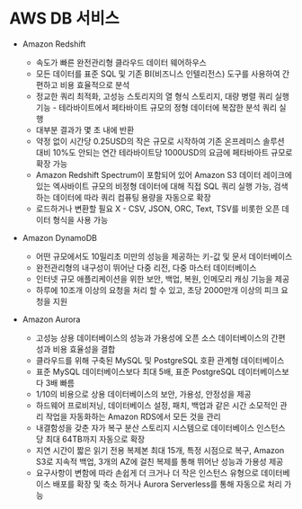 # AWS DB 서비스

* Amazon Redshift 
  * 속도가 빠른 완전관리형 클라우드 데이터 웨어하우스
  * 모든 데이터를 표준 SQL 및 기존 BI(비즈니스 인텔리전스) 도구를 사용하여 간편하고 비용 효율적으로 분석
  * 정교한 쿼리 최적화, 고성능 스토리지의 열 형식 스토리지, 대량 병렬 쿼리 실행 기능 - 테라바이트에서 페타바이트 규모의 정형 데이터에 복잡한 분석 쿼리 실행
  * 대부분 결과가 몇 초 내에 반환
  * 약정 없이 시간당 0.25USD의 작은 규모로 시작하여 기존 온프레미스 솔루션 대비 10%도 안되는 연간 테라바이트당 1000USD의 요금에 페타바아트 규모로 확장 가능
  * Amazon Redshift Spectrum이 포함되어 있어 Amazon S3 데이터 레이크에 있는 엑사바이트 규모의 비정형 데이터에 대해 직접 SQL 쿼리 실행 가능, 검색하는 데이터에 따라 쿼리 컴퓨팅 용량을 자동으로 확장
  * 로드하거나 변환할 필요 X - CSV, JSON, ORC, Text, TSV를 비롯한 오픈 데이터 형식을 사용 가능

* Amazon DynamoDB
  * 어떤 규모에서도 10밀리초 미만의 성능을 제공하는 키-값 및 문서 데이터베이스
  * 완전관리형의 내구성이 뛰어난 다중 리전, 다중 마스터 데이터베이스
  * 인터넷 규모 애플리케이션을 위한 보안, 백업, 복원, 인메모리 캐싱 기능을 제공
  * 하루에 10조개 이상의 요청을 처리 할 수 있고, 초당 2000만개 이상의 피크 요청을 지원

* Amazon Aurora
  * 고성능 상용 데이터베이스의 성능과 가용성에 오픈 소스 데이터베이스의 간편성과 비용 효율성을 결합
  * 클라우드를 위해 구축된 MySQL 및 PostgreSQL 호환 관계형 데이터베이스 
  * 표준 MySQL 데이터베이스보다 최대 5배, 표준 PostgreSQL 데이터베이스보다 3배 빠름
  * 1/10의 비용으로 상용 데이터베이스의 보안, 가용성, 안정성을 제공
  * 하드웨어 프로비저닝, 데이터베이스 설정, 패치, 백업과 같은 시간 소모적인 관리 작업을 자동화하는 Amazon RDS에서 모든 것을 관리
  * 내결함성을 갖춘 자가 복구 분산 스토리지 시스템으로 데이터베이스 인스턴스당 최대 64TB까지 자동으로 확장
  * 지연 시간이 짧은 읽기 전용 복제본 최대 15개, 특정 시점으로 복구, Amazon S3로 지속적 백업, 3개의 AZ에 걸친 복제를 통해 뛰어난 성능과 가용성 제공
  * 요구사항이 변함에 따라 손쉽게 더 크거나 더 작은 인스턴스 유형으로 데이터베이스 배포를 확장 및 축소 하거나 Aurora Serverless를 통해 자동으로 처리 가능
